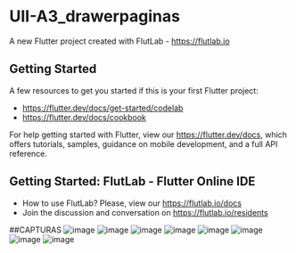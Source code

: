 # UII-A3_drawerpaginas

A new Flutter project created with FlutLab - https://flutlab.io

## Getting Started

A few resources to get you started if this is your first Flutter project:

- https://flutter.dev/docs/get-started/codelab
- https://flutter.dev/docs/cookbook

For help getting started with Flutter, view our
https://flutter.dev/docs, which offers tutorials,
samples, guidance on mobile development, and a full API reference.

## Getting Started: FlutLab - Flutter Online IDE

- How to use FlutLab? Please, view our https://flutlab.io/docs
- Join the discussion and conversation on https://flutlab.io/residents

##CAPTURAS
![image](https://github.com/SanchezB128/UII-A3_drawerpaginas/assets/143743573/35cd9007-2149-4f08-899f-dbf274d320d9)
![image](https://github.com/SanchezB128/UII-A3_drawerpaginas/assets/143743573/e5d8a9ae-83aa-4f18-80c4-4d61b42aca08)
![image](https://github.com/SanchezB128/UII-A3_drawerpaginas/assets/143743573/4e983b7e-6d0f-4edb-bf71-7183bbb2fafa)
![image](https://github.com/SanchezB128/UII-A3_drawerpaginas/assets/143743573/ce674e45-e852-4ea6-be9e-7900057d0d2b)
![image](https://github.com/SanchezB128/UII-A3_drawerpaginas/assets/143743573/5ebfd64f-3db8-46f5-8085-78d253cc0967)
![image](https://github.com/SanchezB128/UII-A3_drawerpaginas/assets/143743573/513bfc61-49c2-4c2d-b671-c502c0e71e90)
![image](https://github.com/SanchezB128/UII-A3_drawerpaginas/assets/143743573/7b675133-52f8-44b3-be53-88f6c7139315)
![image](https://github.com/SanchezB128/UII-A3_drawerpaginas/assets/143743573/cde0d3d9-d2b7-4a6a-bd68-85c0b9950539)



